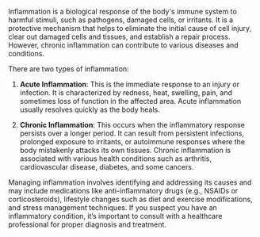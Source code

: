 Inflammation is a biological response of the body's immune system to harmful stimuli, such as pathogens, damaged cells, or irritants. It is a protective mechanism that helps to eliminate the initial cause of cell injury, clear out damaged cells and tissues, and establish a repair process. However, chronic inflammation can contribute to various diseases and conditions.

There are two types of inflammation:

1. **Acute Inflammation**: This is the immediate response to an injury or infection. It is characterized by redness, heat, swelling, pain, and sometimes loss of function in the affected area. Acute inflammation usually resolves quickly as the body heals.

2. **Chronic Inflammation**: This occurs when the inflammatory response persists over a longer period. It can result from persistent infections, prolonged exposure to irritants, or autoimmune responses where the body mistakenly attacks its own tissues. Chronic inflammation is associated with various health conditions such as arthritis, cardiovascular disease, diabetes, and some cancers.

Managing inflammation involves identifying and addressing its causes and may include medications like anti-inflammatory drugs (e.g., NSAIDs or corticosteroids), lifestyle changes such as diet and exercise modifications, and stress management techniques. If you suspect you have an inflammatory condition, it’s important to consult with a healthcare professional for proper diagnosis and treatment.